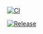
[![CI](https://github.com/LDdvlp/0031-BASH-menu_shells/actions/workflows/ci.yml/badge.svg)](https://github.com/LDdvlp/0031-BASH-menu_shells/actions)


[![Release](https://img.shields.io/github/v/release/LDdvlp/0031-BASH-menu_shells?include_prereleases&label=release)](https://github.com/LDdvlp/0031-BASH-menu_shells/releases)
